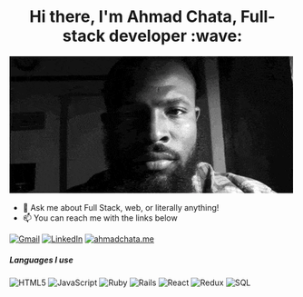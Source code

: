 <h1 align="center"> Hi there, I'm Ahmad Chata, Full-stack developer :wave:</h1>

[![Header](https://github.com/ahmadchata/ahmadchata/blob/main/image/image.gif)](https://www.ahmadchata.me/)

- :speech_balloon: Ask me about Full Stack, web, or literally anything!
- :mailbox: You can reach me with the links below

[![Gmail](https://img.shields.io/badge/-GMAIL-D14836?style=for-the-badge&logo=gmail&logoColor=white)](mailto:ahmadchata@gmail.com)
[![LinkedIn](https://img.shields.io/badge/-LINKEDIN-0077B5?style=for-the-badge&logo=linkedin&logoColor=white)](https://www.linkedin.com/in/ahmadchata/)
[![ahmadchata.me](https://img.shields.io/badge/-AHMADCHATA.ME-000000?style=for-the-badge&logo=react&logoColor=white)](https://www.ahmadchata.me/)

##### Languages I use

![HTML5](https://img.shields.io/badge/-HTML5-000000?style=flat&logo=html5)
![JavaScript](https://img.shields.io/badge/-JavaScript-000000?style=flat&logo=javascript)
![Ruby](https://img.shields.io/badge/-Ruby-000000?style=flat&logo=ruby)
![Rails](https://img.shields.io/badge/-Rails-000000?style=flat&logo=ruby-on-rails)
![React](https://img.shields.io/badge/-React-000000?style=flat&logo=react)
![Redux](https://img.shields.io/badge/-Redux-000000?style=flat&logo=redux)
![SQL](https://img.shields.io/badge/-SQL-000000?style=flat&logo=postgresql)
